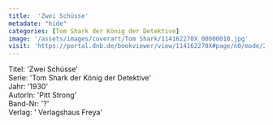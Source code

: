 ```yaml
---
title:  'Zwei Schüsse'
metadate: "hide"
categories: [Tom Shark der König der Detektive]
image: '/assets/images/coverart/Tom Shark/114162270X_00000010.jpg'
visit: 'https://portal.dnb.de/bookviewer/view/114162270X#page/n0/mode/2up'
---
```

Titel: 'Zwei Schüsse' <br>
Serie: 'Tom Shark der König der Detektive' <br>
Jahr: '1930' <br>
AutorIn: 'Pitt Strong' <br>
Band-Nr: '?' <br>
Verlag: ' Verlagshaus Freya'
